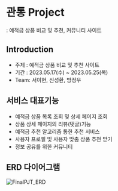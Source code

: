 # 관통 Project
: 예적금 상품 비교 및 추천, 커뮤니티 사이트

## Introduction
- 주제 : 예적금 상품 비교 및 추천 사이트
- 기간 : 2023.05.17(수) ~ 2023.05.25(목)
- Team: 서이현, 신성환, 방정우

## 서비스 대표기능
- 예적금 상품 목록 조회 및 상세 페이지 조회
- 상품 상세 페이지의 리뷰(댓글)기능
- 예적금 추천 알고리즘 통한 추천 서비스
- 사용자 프로필 및 사용자 맞춤 상품 추천 받기
- 정보 공유를 위한 커뮤니티

## ERD 다이어그램
![FinalPJT_ERD](https://github.com/I-HYEON/1-Project/assets/122415843/7ae2bb44-f9dd-4218-88da-aee74a80302c)
